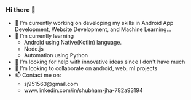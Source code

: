 ### Hi there 👋

<!--
**Shubhamj08/ShubhamJ08** is a ✨ _special_ ✨ repository because its `README.md` (this file) appears on your GitHub profile.

Here are some ideas to get you started:
- 
- 💬 Ask me about...
- 😄 Pronouns: ...
- ⚡ Fun fact: ...
-->

<ul><li>🔭 I’m currently working on developing my skills in Android App Development, Website Development, and Machine Learning...</li><li>🌱 I’m currently learning <ul><li> Android using Native(Kotlin) language.</li><li>Node.js</li><li>Automation using Python</li></ul></li><li>🤔 I’m looking for help with innovative ideas since I don't have much</li><li>👯 I’m looking to collaborate on android, web, ml projects</li><li>📫 Contact me on:<ul><li>sj951563@gmail.com</li><li>www.linkedin.com/in/shubham-jha-782a93194</li></ul</ul>
